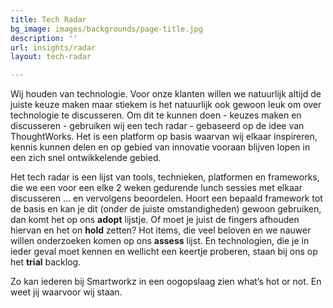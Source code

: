 ```yaml
---
title: Tech Radar
bg_image: images/backgrounds/page-title.jpg
description: ''
url: insights/radar
layout: tech-radar

---
```

Wij houden van technologie. Voor onze klanten willen we natuurlijk altijd de juiste keuze maken maar stiekem is het natuurlijk ook gewoon leuk om over technologie te discusseren. Om dit te kunnen doen - keuzes maken en discusseren - gebruiken wij een tech radar - gebaseerd op de idee van ThoughtWorks. Het is een platform op basis waarvan wij elkaar inspireren, kennis kunnen delen en op gebied van innovatie vooraan blijven lopen in een zich snel ontwikkelende gebied.

Het tech radar is een lijst van tools, technieken, platformen en frameworks, die we een voor een elke 2 weken gedurende lunch sessies met elkaar discusseren ... en vervolgens beoordelen. Hoort een bepaald framework tot de basis en kan je dit (onder de juiste omstandigheden) gewoon gebruiken, dan komt het op ons **adopt** lijstje. Of moet je juist de fingers afhouden hiervan en het on **hold** zetten? Hot items, die veel beloven en we nauwer willen onderzoeken komen op ons **assess** lijst. En technologien, die je in ieder geval moet kennen en wellicht een keertje proberen, staan bij ons op het **trial** backlog.

Zo kan iederen bij Smartworkz in een oogopslaag zien what’s hot or not. En weet jij waarvoor wij staan.